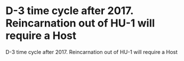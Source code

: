 # D-3 time cycle after 2017. Reincarnation out of HU-1 will require a Host

D-3 time cycle after 2017. Reincarnation out of HU-1 will require a Host